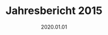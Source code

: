 ---
date: 2020.01.01
title: Jahresbericht 2015
expireOn: 2016-01-01
tags: [Schach]
thumbnail: 
    src: wahlkurse/schach/00_index_bg.jpg
    alt: Das WGG Schach Logo
---